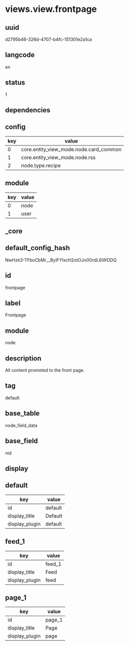 # views.view.frontpage

## uuid
d2795b46-326d-4707-b4fc-151301e2a1ca

## langcode
en

## status
1

## dependencies

## config
|key|value|
|-|-|
|0|core.entity_view_mode.node.card_common|
|1|core.entity_view_mode.node.rss|
|2|node.type.recipe|


## module
|key|value|
|-|-|
|0|node|
|1|user|


## _core

## default_config_hash
NwHzk3-TFboCbMr__BylFYIxcH2otOJo0OrdL6iWDDQ

## id
frontpage

## label
Frontpage

## module
node

## description
All content promoted to the front page.

## tag
default

## base_table
node_field_data

## base_field
nid

## display

## default
|key|value|
|-|-|
|id|default|
|display_title|Default|
|display_plugin|default|


## feed_1
|key|value|
|-|-|
|id|feed_1|
|display_title|Feed|
|display_plugin|feed|


## page_1
|key|value|
|-|-|
|id|page_1|
|display_title|Page|
|display_plugin|page|


